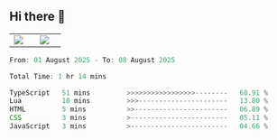 ## Hi there 👋

<p align="center">
  <table align="center">
  <tr border="none">
  <td width="35%" align="center">
    <img  align="center"  src="http://github-profile-summary-cards.vercel.app/api/cards/stats?username=ricepunk&theme=github_dark" />
  </td>
    
  <td width="65%" align="center">
    <img  align="center"  src="http://github-profile-summary-cards.vercel.app/api/cards/profile-details?username=ricepunk&theme=github_dark" />
  </td>
  </tr>
  </table>
</p>

<!--START_SECTION:waka-->

```typescript
From: 01 August 2025 - To: 08 August 2025

Total Time: 1 hr 14 mins

TypeScript   51 mins         >>>>>>>>>>>>>>>>>--------   68.91 %
Lua          10 mins         >>>----------------------   13.80 %
HTML         5 mins          >>-----------------------   06.89 %
CSS          3 mins          >------------------------   05.11 %
JavaScript   3 mins          >------------------------   04.66 %
```

<!--END_SECTION:waka-->
